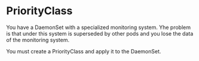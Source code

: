 # PriorityClass

You have a DaemonSet with a specialized monitoring system.
Yhe problem is that under this system is superseded by other pods and you lose the data of the monitoring system.

You must create a PriorityClass and apply it to the DaemonSet.



